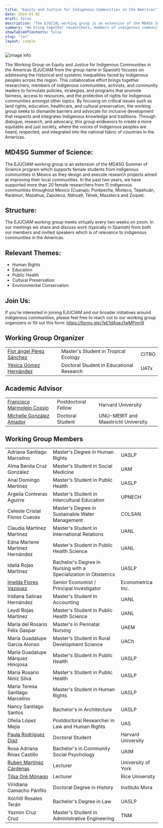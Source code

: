 ```yaml
---
title: "Equity and Justice for Indigenous Communities in the Americas"
date: 2024-01-02
draft: false
description: "The EJUCIAL working group is an extension of the MD4SG Summer of Science program which supports female students from indigenous communities in Mexico as they design and execute research projects aimed at improving their local communities."
summary: "We bring together researchers, members of indigenous communities, activists, and community leaders to formulate policies, strategies, and programs that promote fairness, access to resources, and the protection of rights for Indigenous communities amongst other topics."
showTableOfContents: false
slug: "lac"
layout: simple
---
```


![image info](/rednacecyt/ejuciam.jpeg)

The Working Group on Equity and Justice for Indigenous Communities in the Americas (EJUCIAM from the group name in Spanish) focuses on addressing the historical and systemic inequalities faced by Indigenous peoples across the region. This collaborative effort brings together researchers, members of indigenous communities, activists, and community leaders to formulate policies, strategies, and programs that promote fairness, access to resources, and the protection of rights for Indigenous communities amongst other topics. By focusing on critical issues such as land rights, education, healthcare, and cultural preservation, the working group seeks to dismantle barriers and advocate for inclusive development that respects and integrates Indigenous knowledge and traditions. Through dialogue, research, and advocacy, this group endeavors to create a more equitable and just society, where the voices of Indigenous peoples are heard, respected, and integrated into the national fabric of countries in the Americas.

## MD4SG Summer of Science:
The EJUCIAM working group is an extension of the MD4SG Summer of Science program which supports female students from indigenous communities in Mexico as they design and execute research projects aimed at improving their local communities. In the past two years, we have supported more than 20 female researchers from 11 indigenous communities throughout Mexico (Cuanajo, Purépecha, Mixteco, Tepehuán, Rarámuri, Mazahua, Zapoteca, Náhuatl, Tének, Mazateca and Zoque).

## Structure:
The EJUCIAM working group meets virtually every two weeks on zoom. In our meetings we share and discuss work (typically in Spanish) from both our members and invited speakers which is of relevance to indigenous communities in the Americas.

## Relevant Themes:
- Human Rights
- Education
- Public Health
- Cultural Preservation
- Environmental Conservation

## Join Us:
If you’re interested in joining EJUCIAM and our broader initiatives around indigenous communities, please feel free to reach out to our working group organizers or fill out this form: https://forms.gle/7eE1dAoeJ1wMPmri9

## Working Group Organizer
||||
|--- |--- |--- |
|[Flor ángel Pérez Sánchez](https://www.uv.mx/citro/)|Master's Student in Tropical Ecology|CITRO|
|[Yésica Gómez Hernández](https://uatx.mx/)|Doctoral Student in Educational Research|UATx|

## Academic Advisor
||||
|--- |--- |--- |
|[Francisco Marmolejo Cossío](https://www.fmarmolejo.com/)|Postdoctoral Fellow|Harvard University|
|[Michelle González Amador](https://www.m-gonzalezamador.com/)|Doctoral Student|UNU-MERIT and Maastricht University|

## Working Group Members
||||
|--- |--- |--- |
|Adriana Santiago Marcelino|Master's Degree in Human Rights|UASLP|
|Alma Benita Cruz González|Master's Student in Social Medicine|UAM|
|Anai Domingo Martínez|Master's Student in Public Health|UASLP|
|Argelia Contreras Aguirre|Master's Student in Intercultural Education|UPNECH|
|Celeste Cristal Flores Cuevas|Master's Degree in Sustainable Water Management|COLSAN|
|Claudia Martínez Martínez|Master's Student in International Relations|UANL|
|Edna Marlene Martínez Hernández|Master's Student in Public Health Science|UANL|
|Idalia Rojas Martínez|Bachelor's Degree in Nursing with a Specialization in Obstetrics|UASLP|
|[Imelda Flores Vazquez](https://www.linkedin.com/in/dr-imelda-flores-vazquez-1a3262171/)|Senior Economist / Principal Investigator|Econometrica Inc.|
|Iridiana Salinas Hernández|Master's Student in Accounting|UANL|
|Leydi Rojas Martínez|Master's Student in Public Health Science|UANL|
|María del Rosario Félix Gaspar|Master's in Perinatal Nursing|UAEM|
|María Guadalupe García Alonso|Master's Student in Rural Development Science|UACh|
|María Guadalupe Márquez Hinojosa|Master's Student in Public Health|UASLP|
|María Rosario Niniz Silva|Master's Student in Public Health|UASLP|
|María Teresa Santiago Marcelino|Master's Student in Human Rights|UASLP|
|Nancy Santiago Santos|Bachelor's in Architecture|UASLP|
|Ofelia López Mejía|Postdoctoral Researcher in Law and Human Rights|UAS|
|[Paula Rodríguez Díaz](https://paularodrid.wordpress.com/)|Doctoral Student|Harvard University|
|Rosa Adriana Rivas Castillo|Bachelor's in Community Social Psychology|UAIM|
|[Ruben Martínez Cárdenas](https://rubenmtzc.netlify.app/)|Lecturer|University of York|
|[Tilsa Oré Mónago](https://profiles.rice.edu/faculty/tilsa-ore-monago)|Lecturer|Rice University|
|Viridiana Camacho Pánfilo|Doctoral Degree in History|Instituto Mora|
|Xóchitl Rosales Terán|Bachelor's Degree in Law|UASLP|
|Yazmin Cruz Cruz|Master's Student in Administrative Engineering|TNM|
